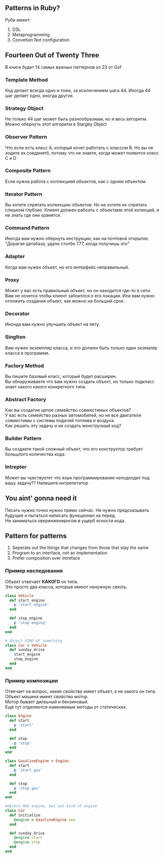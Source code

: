 ## Patterns in Ruby? 

Руби имеет: 
1. DSL
2. Metaprogramming
3. Convetion Not configuration


## Fourteen Out of Twenty Three

В книги будет 14 самых важных паттернов из 23 от Gof 

### Template Method

Код делает всегда одно и тоже, за исключением шага 44. Иногда 44 шаг делает одно, иногда другое.  

### Strategy Object

Не только 44 шаг может быть разнообразным, но и весь алгоритм. Можно обернуть этот алгоритм в Stargey Object

### Observer Pattern

Что если есть класс A, который хочет работать с классом B. Но вы не ходите их соединятб, потому что не знаете, когда может появится класс C и D

### Composite Pattern

Если нужна работа с коллекцией объектов, как с одним объектом.

### Iterator Pattern

Вы хотите спрятать колеекцию объектов. Но не хотите их спрятать слишком глубоко. 
Клиент должен рабоать с объектами этой колекций, и не знать где они хранятся. 

### Command Pattern

Иногда вам нужно обернуть инструкции, как на почтовой открытке. 
"Дорагая датабаза, удали столбе 777, когда получишь это"

### Adapter

Когда вам нужен объект, но его интерфейс неправильный. 

### Proxy

Может у вас есть правильный объект, но он находится где-то в сети. Вам не хочется чтобы клиент забоитлся о его локации. 
Или вам нужно отложить создания объект, как можно на больший срок. 

### Decorator

Инонда вам нужно улучшить объект на лету. 

### Singlton

Вам нужен экземпляр класса, и это должен быть только один экземляр класса в программе. 

### Factory Method

Вы пишите базовый класс, который будет расширен.   
Вы обнаруживаете что вам нужно создать объект, но только подкласс знает какого какого конкретного типа.

### Abstract Factory 

Как вы создатие целое семейство совместимых объектов?  
У вас есть семейство разных автомобилей, но не все двигатели совместимы с системы подачей топлива и воздуха.   
Как решить эту задачу и не создать монструзный код? 

### Builder Pattern 

Вы создаете такой сложный объект, что его конструктор требует большлого количества кода.

### Intrepter 

Может вы чувствуетет что язык программирования неподходит под вашу задачу?? 
Напишите интрепетатор

## You aint' gonna need it

Писать нужно точно нужно прямо сейчас.  Не нужно предсказывать будущее и пытаться написать функционал на перед.  
Не заниматься оверинженирнгом в ущерб ясности кода.   

## Pattern for patterns

1. Seperate out the things that changes from those that stay the same 
2. Program to an interface, not an implementation
3. Prefer composition over intreface


### Пример наследования
Объект отвечает **КАКОГО** он типа.   
Это просто два класса, которые имеют ненужную связть. 
```ruby
class Vehicle 
  def start_engine
    p 'start engine'
  end

  def stop_engine 
    p 'stop enging'
  end
end

# Object KIND OF something 
class Car < Vehicle 
  def sunday_drive 
    start_engine
    stop_engine 
  end
end
```
### Пример композиции
Отвечает на вопрос, какие свойства имеет объект, а не какого он типа.   
Объект машина имеет свойство мотор.  
Мотор бывает дилеьный и бензиновый.   
Ещё тут отделяются изменяемые методы от статических.
```ruby
class Engine 
  def start 
    p 'start'
  end

  def stop 
    p 'stop'
  end
end

class GasolineEngine < Engine 
  def start 
    p 'start gas' 
  end

  def stop 
    p 'stop gas'
  end
end

#object HAS engine, but not kind of engine
class Car 
  def initialize 
    @engine = GasolineEngine.new 
  end

  def sunday_drive 
    @engine.start 
    @engine.stop 
  end
end
```

